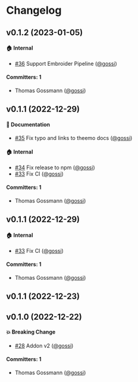 # Changelog




## v0.1.2 (2023-01-05)

#### :house: Internal
* [#36](https://github.com/theemo-tokens/ember-theemo/pull/36) Support Embroider Pipeline ([@gossi](https://github.com/gossi))

#### Committers: 1
- Thomas Gossmann ([@gossi](https://github.com/gossi))

## v0.1.1 (2022-12-29)

#### :memo: Documentation
* [#35](https://github.com/theemo-tokens/ember-theemo/pull/35) Fix typo and links to theemo docs ([@gossi](https://github.com/gossi))

#### :house: Internal
* [#34](https://github.com/theemo-tokens/ember-theemo/pull/34) Fix release to npm ([@gossi](https://github.com/gossi))
* [#33](https://github.com/theemo-tokens/ember-theemo/pull/33) Fix CI ([@gossi](https://github.com/gossi))

#### Committers: 1
- Thomas Gossmann ([@gossi](https://github.com/gossi))

## v0.1.1 (2022-12-29)

#### :house: Internal
* [#33](https://github.com/theemo-tokens/ember-theemo/pull/33) Fix CI ([@gossi](https://github.com/gossi))

#### Committers: 1
- Thomas Gossmann ([@gossi](https://github.com/gossi))

## v0.1.1 (2022-12-23)

## v0.1.0 (2022-12-22)

#### :boom: Breaking Change

* [#28](https://github.com/theemo-tokens/ember-theemo/pull/28) Addon v2 ([@gossi](https://github.com/gossi))

#### Committers: 1

- Thomas Gossmann ([@gossi](https://github.com/gossi))
